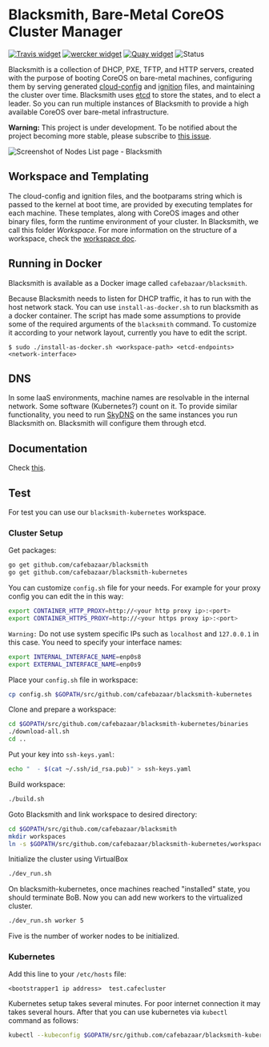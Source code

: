# Blacksmith, Bare-Metal CoreOS Cluster Manager

[![Travis widget]][Travis] [![wercker widget]][wercker] [![Quay widget]][Quay]
![Status](https://img.shields.io/badge/status-under%20development-orange.svg)

[Travis]: https://travis-ci.org/cafebazaar/blacksmith "Continuous Integration"
[Travis widget]: https://travis-ci.org/cafebazaar/blacksmith.svg?branch=master
[wercker]: https://app.wercker.com/project/bykey/3f1066d1d6886dfc62a9469da691c1c3 "Container Build System"
[wercker widget]: https://app.wercker.com/status/3f1066d1d6886dfc62a9469da691c1c3/s/master
[Quay]: https://quay.io/repository/cafebazaar/blacksmith "Docker Repository on Quay"
[Quay widget]: https://quay.io/repository/cafebazaar/blacksmith/status

Blacksmith is a collection of DHCP, PXE, TFTP, and HTTP servers,
created with the purpose of booting CoreOS on bare-metal machines,
configuring them by serving generated [cloud-config] and [ignition] files, and
maintaining the cluster over time.
Blacksmith uses [etcd](https://coreos.com/etcd/) to store the states, and to elect a leader. So you can run
multiple instances of Blacksmith to provide a high available CoreOS over bare-metal
infrastructure.

**Warning:** This project is under development. To be notified about the project becoming more stable,
please subscribe to [this issue](https://github.com/cafebazaar/blacksmith/issues/5).

![Screenshot of Nodes List page - Blacksmith][screenshot]

[cloud-config]: https://github.com/coreos/coreos-cloudinit
[ignition]: https://github.com/coreos/ignition
[screenshot]: https://github.com/cafebazaar/blacksmith/raw/master/docs/NodesList.png "Nodes List - Blacksmith"

## Workspace and Templating

The cloud-config and ignition files, and the bootparams string which is passed
to the kernel at boot time, are provided by executing templates for each machine.
These templates, along with CoreOS images and other binary files, form the
runtime environment of your cluster. In Blacksmith, we call this folder *Workspace*.
For more information on the structure of a workspace, check the [workspace doc].

[workspace doc]: docs/Workspace.md

## Running in Docker

Blacksmith is available as a Docker image called `cafebazaar/blacksmith`.

Because Blacksmith needs to listen for DHCP traffic, it has to run with
the host network stack. You can use `install-as-docker.sh` to run
blacksmith as a docker container. The script has made some assumptions to
provide some of the required arguments of the `blacksmith` command.
To customize it according to your network layout, currently you have to edit
the script.

```shell
$ sudo ./install-as-docker.sh <workspace-path> <etcd-endpoints> <network-interface>
```

## DNS
In some IaaS environments, machine names are resolvable in the internal network.
Some software (Kubernetes?) count on it. To provide similar functionality, you
need to run [SkyDNS] on the same instances you run Blacksmith on. Blacksmith will
configure them through etcd.

[SkyDNS]: https://github.com/skynetservices/skydns

## Documentation
Check [this](docs/README.md).

## Test
For test you can use our ```blacksmith-kubernetes``` workspace.

### Cluster Setup
Get packages:
```bash
go get github.com/cafebazaar/blacksmith
go get github.com/cafebazaar/blacksmith-kubernetes
```
You can customize ```config.sh``` file for your needs. For example for your proxy config you can edit the in this way:
```bash
export CONTAINER_HTTP_PROXY=http://<your http proxy ip>:<port>
export CONTAINER_HTTPS_PROXY=http://<your https proxy ip>:<port>
```
`Warning:` Do not use system specific IPs such as ```localhost``` and ```127.0.0.1``` in this case.
You need to specify your interface names:
```bash
export INTERNAL_INTERFACE_NAME=enp0s8
export EXTERNAL_INTERFACE_NAME=enp0s9
```
Place your ```config.sh``` file in workspace:
```bash
cp config.sh $GOPATH/src/github.com/cafebazaar/blacksmith-kubernetes
```
Clone and prepare a workspace:
```bash
cd $GOPATH/src/github.com/cafebazaar/blacksmith-kubernetes/binaries
./download-all.sh
cd ..
```
Put your key into ```ssh-keys.yaml```:
```bash
echo "  - $(cat ~/.ssh/id_rsa.pub)" > ssh-keys.yaml
```
Build workspace:
```bash 
./build.sh
```
Goto Blacksmith and link workspace to desired directory:
```bash
cd $GOPATH/src/github.com/cafebazaar/blacksmith
mkdir workspaces
ln -s $GOPATH/src/github.com/cafebazaar/blacksmith-kubernetes/workspace workspaces/current
```
Initialize the cluster using VirtualBox
```bash
./dev_run.sh
```
On blacksmith-kubernetes, once machines reached "installed" state, you should terminate BoB. Now you can add new workers to the virtualized cluster.
```bash
./dev_run.sh worker 5
```
Five is the number of worker nodes to be initialized.

### Kubernetes

Add this line to your ```/etc/hosts``` file:
```
<bootstrapper1 ip address>  test.cafecluster
```
Kubernetes setup takes several minutes. For poor internet connection it may takes several hours. After that you can use kubernetes via ```kubectl``` command as follows:
```bash
kubectl --kubeconfig $GOPATH/src/github.com/cafebazaar/blacksmith-kubernetes/Takeaways/kubeconfig get nodes
```
